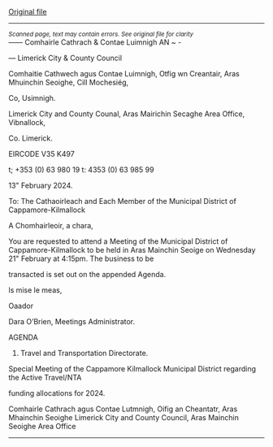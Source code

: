 [Original file](https://www.limerick.ie/sites/default/files/media/documents/2024-02/agenda-special-meeting-of-the-municipal-district-of-cappamore-kilmallock-21st-february-2024.pdf)

---
*<small>Scanned page, text may contain errors. See original file for clarity</small>*  
_—_— Comhairle Cathrach
& Contae Luimnigh
AN ~ -

— Limerick City
& County Council

Comhaitie Cathwech agus Contae Luimnigh,
Otfig wn Creantair, Aras Mhuinchin Seoighe,
Cill Mochesiég,

Co, Usimnigh.

Limerick City and County Counal,
Aras Mairichin Secaghe Area Office,
Vibnallock,

Co. Limerick.

EIRCODE V35 K497

t; +353 (0) 63 980 19
t: 4353 (0) 63 985 99

13" February 2024.

To: The Cathaoirleach and Each Member of the Municipal District of Cappamore-Kilmallock

A Chomhairleoir, a chara,

You are requested to attend a Meeting of the Municipal District of Cappamore-Kilmallock to be
held in Aras Mainchin Seoige on Wednesday 21" February at 4:15pm. The business to be

transacted is set out on the appended Agenda.

ls mise le meas,

Oaador

Dara O’Brien,
Meetings Administrator.

AGENDA

1. Travel and Transportation Directorate.

Special Meeting of the Cappamore Kilmallock Municipal District regarding the Active Travel/NTA

funding allocations for 2024.

Comhairle Cathrach agus Contae Lutmnigh, Oifig an Cheantatr, Aras Mhainchin Seoighe
Limerick City and County Council, Aras Mainchin Seoighe Area Office


---
